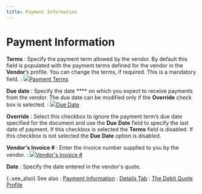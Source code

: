 ```yaml
---
title: Payment Information
---
```


# Payment Information


**Terms**
: Specify the payment term allowed by the vendor. By default this field is populated with the payment terms defined for the vendor in the **Vendor**’s profile. You can change the terms, if required. This is a mandatory field.
: ![]({{site.pp_baseurl}}/img/lens.gif)[Payment Terms]({{site.pp_baseurl}}/return-proc/doc-prof/contents/tabs/details/payment-information/terms_pr.html)


**Due date**
: Specify the date **** on which you expect to receive payments from the vendor. The due date can be modified only if the **Override** check box is selected.
: ![]({{site.pp_baseurl}}/img/lens.gif)[Due Date]({{site.pp_baseurl}}/return-proc/doc-prof/contents/tabs/details/payment-information/due_date_pr.html)


**Override**
: Select this checkbox to ignore the payment term’s due date specified for the document and use the **Due** **Date** field to specify the last date of payment. If this checkbox is selected the **Terms** field is disabled. If this checkbox is not selected the **Due** **Date** option is disabled.


**Vendor's Invoice #**
: Enter the invoice number supplied to you by the vendor.
: ![]({{site.pp_baseurl}}/img/lens.gif)[Vendor's Invoice #]({{site.pp_baseurl}}/return-proc/doc-prof/contents/tabs/details/payment-information/vendor_s_invoice_and_date_pr.html)


**Date**
: Specify the date entered in the vendor's quote.


{:.see_also}
See also
: [Payment Information]({{site.pp_baseurl}}/return-proc/doc-prof/contents/tabs/details/payment-information/payment_information_pr.html)
: [Details Tab]({{site.pp_baseurl}}/misc/details_dtv_dq_step_by_step.html)
: [The Debit Quote Profile]({{site.pp_baseurl}}/return-proc/debit-quotes/create-a-debit-quote/the_debit_quote_profile.html)
